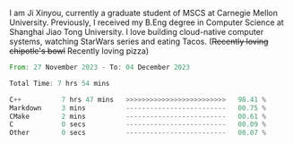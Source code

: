 I am Ji Xinyou, currently a graduate student of MSCS at Carnegie Mellon University. Previously, I received my B.Eng degree in Computer Science at Shanghai Jiao Tong University.
I love building cloud-native computer systems, watching StarWars series and eating Tacos. (~~Recently loving chipotle's bowl~~ Recently loving pizza)

<!--START_SECTION:waka-->

```rust
From: 27 November 2023 - To: 04 December 2023

Total Time: 7 hrs 54 mins

C++          7 hrs 47 mins   >>>>>>>>>>>>>>>>>>>>>>>>>   98.41 %
Markdown     3 mins          -------------------------   00.75 %
CMake        2 mins          -------------------------   00.61 %
C            0 secs          -------------------------   00.09 %
Other        0 secs          -------------------------   00.07 %
```

<!--END_SECTION:waka-->

